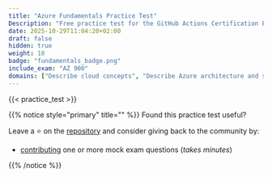 ```yaml
---
title: "Azure Fundamentals Practice Test"
Description: "Free practice test for the GitHub Actions Certification Exam."
date: 2025-10-29T11:04:20+02:00
draft: false
hidden: true
weight: 10
badge: "fundamentals_badge.png"
include_exam: "AZ 900"
domains: ["Describe cloud concepts", "Describe Azure architecture and services", "Describe Azure management and governance"]
---
```


{{< practice_test >}}

{{% notice style="primary" title="" %}}
Found this practice test useful?

Leave a &#x2B50; on the [repository](https://github.com/FidelusAleksander/ghcertified) and consider giving back to the community by:
- [contributing](https://github.com/FidelusAleksander/ghcertified/blob/master/CONTRIBUTING.md) one or more mock exam questions (*takes minutes*)

{{% /notice %}}